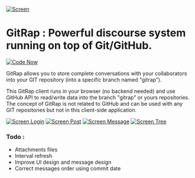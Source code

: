 [![Screen](https://raw.github.com/SamyPesse/gitrap/master/ressources/images/logo.png)](https://raw.github.com/SamyPesse/gitrap/master/ressources/images/logo.png)

GitRap : Powerful discourse system running on top of Git/GitHub.
======

[![Code Now](https://friendco.de/widgets/image/codenow?url=https%3A%2F%2Fgithub.com%2FSamyPesse%2Fgitrap.git)](https://friendco.de/widgets/url/codenow?url=https%3A%2F%2Fgithub.com%2FSamyPesse%2Fgitrap.git)

GitRap allows you to store complete conversations with your collaborators into your GIT repository (into a specific branch named "gitrap").

This GitRap client runs in your browser (no backend needed) and use GitHub API to read/write data into the branch "gitrap" or yours repositories.
The concept of GitRap is not related to GitHub and can be used with any GIT repositories but not in this client-side application.

[![Screen Login](https://raw.github.com/SamyPesse/gitrap/master/screens/login.png)](https://raw.github.com/SamyPesse/gitrap/master/screens/login.png)
[![Screen Post](https://raw.github.com/SamyPesse/gitrap/master/screens/first.png)](https://raw.github.com/SamyPesse/gitrap/master/screens/first.png)
[![Screen Message](https://raw.github.com/SamyPesse/gitrap/master/screens/message.png)](https://raw.github.com/SamyPesse/gitrap/master/screens/message.png)
[![Screen Tree](https://raw.github.com/SamyPesse/gitrap/master/screens/tree.png)](https://raw.github.com/SamyPesse/gitrap/master/screens/tree.png)

### Todo :

* Attachments files
* Interval refresh
* Improve UI design and message design
* Correct messages order using commit date


